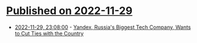 # [Published on 2022-11-29](index.md)

* [2022-11-29, 23:08:00](https://soylentnews.org/article.pl?sid=22/11/29/1448254&from=rss) - [Yandex, Russia's Biggest Tech Company, Wants to Cut Ties with the Country](https://soylentnews.org/article.pl?sid=22/11/29/1448254&from=rss)
